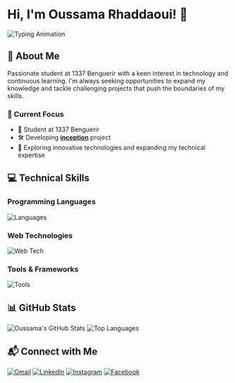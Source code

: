 # Hi, I'm Oussama Rhaddaoui! 👋

![Typing Animation](https://readme-typing-svg.demolab.com?font=Source+Code+Pro&pause=1000&width=435&lines=1337+Benguerir+Student;Never+stop+learning)

## 👤 About Me

Passionate student at 1337 Benguerir with a keen interest in technology and continuous learning. I'm always seeking opportunities to expand my knowledge and tackle challenging projects that push the boundaries of my skills.

### 🚀 Current Focus
- 🔭 Student at 1337 Benguerir
- 🛠️ Developing [**inception**](https://github.com/rh-oussama/inception) project
- 🌱 Exploring innovative technologies and expanding my technical expertise

## 💻 Technical Skills

### Programming Languages
![Languages](https://skillicons.dev/icons?i=py,c,cpp,cs,js,ts,r)

### Web Technologies
![Web Tech](https://skillicons.dev/icons?i=html,css,react,nextjs,materialui,nestjs)

### Tools & Frameworks
![Tools](https://skillicons.dev/icons?i=selenium,unity,git,github,vscode,docker,nginx,wordpress,nodejs,postgres,postman)

## 📊 GitHub Stats

![Oussama's GitHub Stats](https://github-readme-stats.vercel.app/api?username=rh-oussama&hide=issues&show_icons=true&count_private=true&theme=nightowl)
![Top Languages](https://github-readme-stats.vercel.app/api/top-langs/?username=rh-oussama&layout=compact&theme=nightowl)

## 📬 Connect with Me

[![Gmail](https://img.shields.io/badge/Gmail-D14836?style=for-the-badge&logo=gmail&logoColor=white)](mailto:your.email@gmail.com)
[![LinkedIn](https://img.shields.io/badge/LinkedIn-0077B5?style=for-the-badge&logo=linkedin&logoColor=white)](https://www.linkedin.com/in/oussama-rhaddaoui/)
[![Instagram](https://img.shields.io/badge/Instagram-E4405F?style=for-the-badge&logo=instagram&logoColor=white)](https://www.instagram.com/your_instagram/)
[![Facebook](https://img.shields.io/badge/Facebook-1877F2?style=for-the-badge&logo=facebook&logoColor=white)](https://www.facebook.com/your_facebook)
